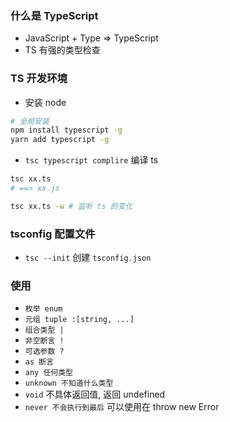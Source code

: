 ### 什么是 TypeScript
- JavaScript + Type => TypeScript
- TS 有强的类型检查

### TS 开发环境
- 安装 node 
```bash
# 全局安装
npm install typescript -g
yarn add typescript -g
```
- `tsc typescript complire` 编译 ts
```bash
tsc xx.ts 
# ==> xx.js

tsc xx.ts -w # 监听 ts 的变化
```

### tsconfig 配置文件
- `tsc --init` 创建 `tsconfig.json`

### 使用
- `枚举 enum`
- `元组 tuple :[string, ...]`
- `组合类型 |`
- `非空断言 !`
- `可选参数 ?`
- `as 断言`
- `any 任何类型`
- `unknown 不知道什么类型`
- `void` 不具体返回值, 返回 undefined
- `never 不会执行到最后` 可以使用在 throw new Error   